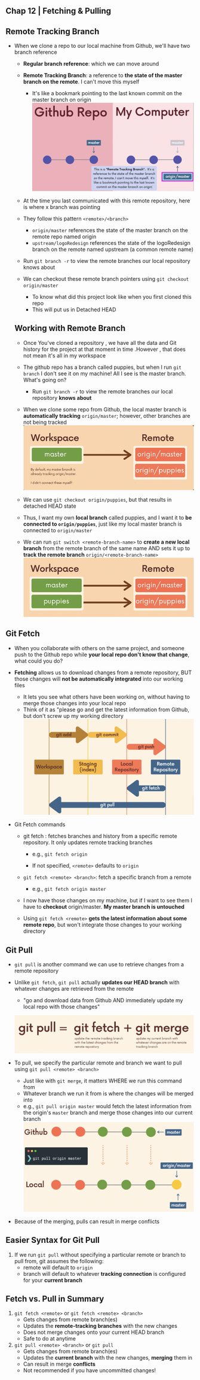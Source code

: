 ## Chap 12 | Fetching & Pulling

## Remote Tracking Branch

- When we clone a repo to our local machine from Github, we'll have two branch reference

  - **Regular branch reference**: which we can move around
  - **Remote Tracking Branch**: a reference to **the state of the master branch on the remote**. I can't move this myself
    - It's like a bookmark pointing to the last known commit on the master branch on origin![zz-remote-tracking-branch](../Assets/zz-remote-tracking-branch.png)

  - At the time you last communicated with this remote repository, here is where x branch was pointing
  - They follow this pattern `<remote>/<branch>`
    - `origin/master` references the state of the master branch on the remote repo named origin
    - `upstream/logoRedesign` references the state of the logoRedesign branch on the remote named upstream (a common remote name)
  - Run `git branch -r` to view the remote branches our local repository knows about
  - We can checkout these remote branch pointers using `git checkout origin/master`
    - To know what did this project look like when you first cloned this repo
    - This will put us in Detached HEAD

  

  ## Working with Remote Branch

  - Once You've cloned a repository , we have all the data and Git history for the project at that moment in time .However , that does not mean it's all in my workspace 
  - The github repo has a branch called puppies, but when I run `git branch` I don't see it on my machine! All I see is the master branch. What's going on?
    - Run `git branch -r` to view the remote branches our local repository **knows about**
  - When we clone some repo from Github, the local master branch is **automatically tracking** `origin/master`; however, other branches are not being tracked![z-local-remote-tracking-1](../Assets/z-local-remote-tracking-1.png)

  - We can use `git checkout origin/puppies`, but that results in detached HEAD state
  - Thus, I want my own **local branch** called puppies, and I want it to **be connected to `origin/puppies`**, just like my local master branch is connected to `origin/master`
  - We can run `git switch <remote-branch-name>` to **create a new local branch** from the remote branch of the same name AND sets it up to **track the remote branch** `origin/<remote-branch-name>`![z-local-remote-tracking-2](../Assets/z-local-remote-tracking-2.png)

## Git Fetch

- When you collaborate with others on the same project, and someone push to the Github repo while **your local repo don't know that change**, what could you do?

- **Fetching** allows us to download changes from a remote repository, BUT those changes will **not be automatically integrated** into our working files
  - It lets you see what others have been working on, without having to merge those changes into your local repo
  - Think of it as "please go and get the latest information from Github, but don't screw up my working directory![zzzz-git-fetch-vs-git-pull](../Assets/zzzz-git-fetch-vs-git-pull.png)

- Git Fetch commands

  - git fetch <remote>: fetches branches and history from a specific remote repository. It only updates remote tracking branches

    - e.g., `git fetch origin`

    - If not specified, `<remote>` defaults to `origin`

  - `git fetch <remote> <branch>`: fetch a specific branch from a remote
    - e.g., `git fetch origin master`
  - I now have those changes on my machine, but if I want to see them I have to **checkout** origin/master. **My master branch is untouched**
  - Using `git fetch <remote>` **gets the latest information about some remote repo**, but won't integrate those changes to your working directory

## Git Pull

- `git pull` is another command we can use to retrieve changes from a remote repository

- Unlike `git fetch`, `git pull` actually **updates our HEAD branch** with whatever changes are retrieved from the remote

  - "go and download data from Github AND immediately update my local repo with those changes"

  ![zzzzz-git-pull](../Assets/zzzzz-git-pull.png)

- To pull, we specify the particular remote and branch we want to pull using `git pull <remote> <branch>`
  - Just like with `git merge`, it matters WHERE we run this command from
  - Whatever branch we run it from is where the changes will be merged into
  - e.g., `git pull origin master` would fetch the latest information from the origin's `master` branch and merge those changes into our current branch![09-zzzzzz-git-pull](../Assets/09-zzzzzz-git-pull.png)

- Because of the merging, pulls can result in merge conflicts

## Easier Syntax for Git Pull

1. If we run `git pull` without specifying a particular remote or branch to pull from, git assumes the following:
   - remote will default to `origin`
   - branch will default to whatever **tracking connection** is configured for your **current branch**

## Fetch vs. Pull in Summary

1. `git fetch <remote>` or `git fetch <remote> <branch>`
   - Gets changes from remote branch(es)
   - Updates the **remote-tracking branches** with the new changes
   - Does not merge changes onto your current HEAD branch
   - Safe to do at anytime
2. `git pull <remote> <branch>` or `git pull`
   - Gets changes from remote branch(es)
   - Updates the **current branch** with the new changes, **merging** them in
   - Can result in merge **conflicts**
   - Not recommended if you have uncommitted changes!